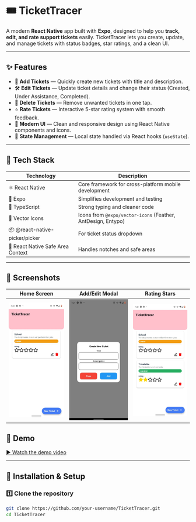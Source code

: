# 🎟️ TicketTracer

A modern **React Native** app built with **Expo**, designed to help you **track, edit, and rate support tickets** easily.
TicketTracer lets you create, update, and manage tickets with status badges, star ratings, and a clean UI.

---

## ✨ Features

- 📝 **Add Tickets** — Quickly create new tickets with title and description.
- 🛠️ **Edit Tickets** — Update ticket details and change their status (Created, Under Assistance, Completed).
- 🚮 **Delete Tickets** — Remove unwanted tickets in one tap.
- ⭐ **Rate Tickets** — Interactive 5-star rating system with smooth feedback.
- 🎨 **Modern UI** — Clean and responsive design using React Native components and icons.
- 💾 **State Management** — Local state handled via React hooks (`useState`).

---

## 🧩 Tech Stack

| Technology | Description |
|-------------|-------------|
| ⚛️ React Native | Core framework for cross-platform mobile development |
| 🚀 Expo | Simplifies development and testing |
| 🧭 TypeScript | Strong typing and cleaner code |
| 🎨 Vector Icons | Icons from `@expo/vector-icons` (Feather, AntDesign, Entypo) |
| 📦 @react-native-picker/picker | For ticket status dropdown |
| 🧱 React Native Safe Area Context | Handles notches and safe areas |

---

## 📸 Screenshots

| Home Screen | Add/Edit Modal | Rating Stars |
|--------------|----------------|---------------|
| ![Home](assets/screenshots/ticket.jpg) | ![Modal](assets/screenshots/modal.jpg) | ![Stars](assets/screenshots/stars.jpg) |

## 🎥 Demo

[▶️ Watch the demo video](assets/TicketTracerDemo.mp4)

---

## 🧰 Installation & Setup

### 1️⃣ Clone the repository
```bash
git clone https://github.com/your-username/TicketTracer.git
cd TicketTracer
